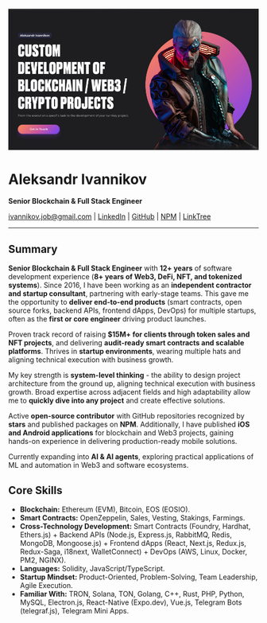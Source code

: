 ![IVANNIKOV.PRO](/images/ivannikov.pro_en_960x540.png "IVANNIKOV.PRO")

# Aleksandr Ivannikov
**Senior Blockchain & Full Stack Engineer**

[ivannikov.job@gmail.com]() | [LinkedIn](https://www.linkedin.com/in/an-ivannikov/) | [GitHub](https://github.com/an-ivannikov) | [NPM](https://www.npmjs.com/~an-ivannikov) | [LinkTree](https://linktr.ee/ivannikov.pro)

___


## Summary
**Senior Blockchain & Full Stack Engineer** with **12+ years** of software development experience (**8+ years of Web3, DeFi, NFT, and tokenized systems**). Since 2016, I have been working as an **independent contractor and startup consultant**, partnering with early-stage teams. This gave me the opportunity to **deliver end-to-end products** (smart contracts, open source forks, backend APIs, frontend dApps, DevOps) for multiple startups, often as the **first or core engineer** driving product launches.

Proven track record of raising **$15M+ for clients through token sales and NFT projects**, and delivering **audit-ready smart contracts and scalable platforms**. Thrives in **startup environments**, wearing multiple hats and aligning technical execution with business growth.

My key strength is **system-level thinking** - the ability to design project architecture from the ground up, aligning technical execution with business growth. Broad expertise across adjacent fields and high adaptability allow me to **quickly dive into any project** and create effective solutions.

Active **open-source contributor** with GitHub repositories recognized by **stars** and published packages on **NPM**. Additionally, I have published **iOS and Android applications** for blockchain and Web3 projects, gaining hands-on experience in delivering production-ready mobile solutions.

Currently expanding into **AI & AI agents**, exploring practical applications of ML and automation in Web3 and software ecosystems.


## Core Skills
- **Blockchain:** Ethereum (EVM), Bitcoin, EOS (EOSIO).
- **Smart Contracts:**  OpenZeppelin, Sales, Vesting, Stakings, Farmings.
- **Cross-Technology Development:** Smart Contracts (Foundry, Hardhat, Ethers.js) + Backend APIs (Node.js, Express.js, RabbitMQ, Redis, MongoDB, Mongoose.js) + Frontend dApps (React, Next.js, Redux.js, Redux-Saga, i18next, WalletConnect) + DevOps (AWS, Linux, Docker, PM2, NGINX).
- **Languages:** Solidity, JavaScript/TypeScript.
- **Startup Mindset:** Product-Oriented, Problem-Solving, Team Leadership, Agile Execution.
- **Familiar With:** TRON, Solana, TON, Golang, C++, Rust, PHP, Python, MySQL, Electron.js, React-Native (Expo.dev), Vue.js, Telegram Bots (telegraf.js), Telegram Mini Apps.

